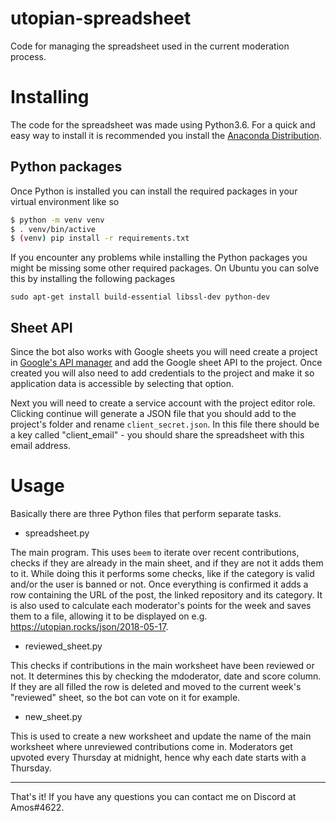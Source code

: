 # utopian-spreadsheet
Code for managing the spreadsheet used in the current moderation process.

# Installing

The code for the spreadsheet was made using Python3.6. For a quick and easy way to install it is recommended you install the [Anaconda Distribution](https://www.anaconda.com/what-is-anaconda/). 

## Python packages
Once Python is installed you can install the required packages in your virtual environment like so

```bash
$ python -m venv venv
$ . venv/bin/active
$ (venv) pip install -r requirements.txt
```

If you encounter any problems while installing the Python packages you might be missing some other required packages. On Ubuntu you can solve this by installing the following packages

```
sudo apt-get install build-essential libssl-dev python-dev
```

## Sheet API
Since the bot also works with Google sheets you will need create a project in [Google's API manager](https://console.cloud.google.com/apis/dashboard) and add the Google sheet API to the project. Once created you will also need to add credentials to the project and make it so application data is accessible by selecting that option.

Next you will need to create a service account with the project editor role. Clicking continue will generate a JSON file that you should add to the project's folder and rename `client_secret.json`. In this file there should be a key called "client_email" - you should share the spreadsheet with this email address.

# Usage

Basically there are three Python files that perform separate tasks. 

* spreadsheet.py

The main program. This uses `beem` to iterate over recent contributions, checks if they are already in the main sheet, and if they are not it adds them to it. While doing this it performs some checks, like if the category is valid and/or the user is banned or not. Once everything is confirmed it adds a row containing the URL of the post, the linked repository and its category. It is also used to calculate each moderator's points for the week and saves them to a file, allowing it to be displayed on e.g. https://utopian.rocks/json/2018-05-17.

* reviewed_sheet.py

This checks if contributions in the main worksheet have been reviewed or not. It determines this by checking the mdoderator, date and score column. If they are all filled the row is deleted and moved to the current week's "reviewed" sheet, so the bot can vote on it for example.

* new_sheet.py

This is used to create a new worksheet and update the name of the main worksheet where unreviewed contributions come in. Moderators get upvoted every Thursday at midnight, hence why each date starts with a Thursday.

---

That's it! If you have any questions you can contact me on Discord at Amos#4622.

